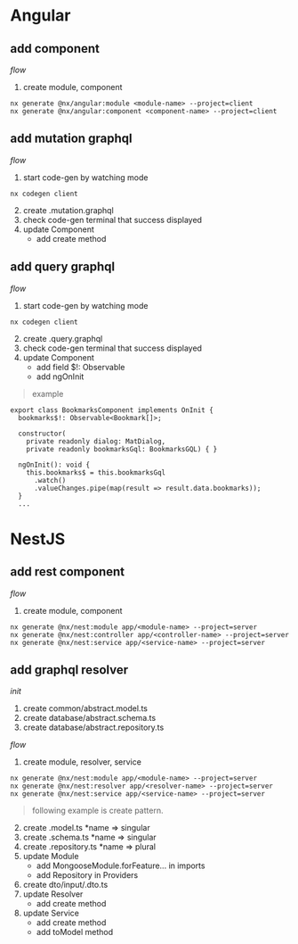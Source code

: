 # Angular

## add component
*flow*  
1. create module, component  
```
nx generate @nx/angular:module <module-name> --project=client
nx generate @nx/angular:component <component-name> --project=client
```

## add mutation graphql
*flow*  
1. start code-gen by watching mode
```
nx codegen client
```

2. create <name>.mutation.graphql
3. check code-gen terminal that success displayed
4. update Component
    - add create method

## add query graphql
*flow*  
1. start code-gen by watching mode
```
nx codegen client
```

2. create <name>.query.graphql
3. check code-gen terminal that success displayed
4. update Component
    - add field <name>$!: Observable<xxx>
    - add ngOnInit  
> example  
```
export class BookmarksComponent implements OnInit {
  bookmarks$!: Observable<Bookmark[]>;

  constructor(
    private readonly dialog: MatDialog,
    private readonly bookmarksGql: BookmarksGQL) { }

  ngOnInit(): void {
    this.bookmarks$ = this.bookmarksGql
      .watch()
      .valueChanges.pipe(map(result => result.data.bookmarks));
  }
  ...
```

# NestJS

## add rest component

*flow* 
1. create module, component  
```
nx generate @nx/nest:module app/<module-name> --project=server
nx generate @nx/nest:controller app/<controller-name> --project=server
nx generate @nx/nest:service app/<service-name> --project=server
```

## add graphql resolver

*init*  
1. create common/abstract.model.ts
2. create database/abstract.schema.ts
3. create database/abstract.repository.ts

*flow*  
1. create module, resolver, service
```
nx generate @nx/nest:module app/<module-name> --project=server
nx generate @nx/nest:resolver app/<resolver-name> --project=server
nx generate @nx/nest:service app/<service-name> --project=server
```

> following example is create pattern.  

2. create <name>.model.ts           *name => singular
3. create <name>.schema.ts          *name => singular
4. create <name>.repository.ts      *name => plural
5. update Module
    - add MongooseModule.forFeature... in imports
    - add Repository in Providers
6. create dto/input/<name>.dto.ts
7. update Resolver  
    - add create method
8. update Service
    - add create method
    - add toModel method

